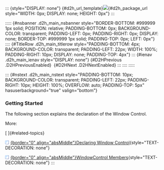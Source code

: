 ::: {style="DISPLAY: none"}
[](ms-xhelp:///?Id=d2h_url_template){#d2h_url_template}![](!package_url!){#d2h_package_url style="WIDTH: 0px; DISPLAY: none; HEIGHT: 0px"}
:::

::::: {#nsbanner .d2h_main_nsbanner style="BORDER-BOTTOM: #999999 1px solid; POSITION: relative; PADDING-BOTTOM: 0px; BACKGROUND-COLOR: transparent; PADDING-LEFT: 0px; PADDING-RIGHT: 0px; DISPLAY: none; BORDER-TOP: #999999 1px solid; PADDING-TOP: 0px; LEFT: 0px"}
:::: {#TitleRow .d2h_main_titlerow style="PADDING-BOTTOM: 4px; BACKGROUND-COLOR: transparent; PADDING-LEFT: 22px; WIDTH: 100%; PADDING-RIGHT: 10px; DISPLAY: none; PADDING-TOP: 4px"}
::: {#ienav .d2h_main_ienav style="DISPLAY: none"}
[](ms-xhelp:///?Id=17a0ea65-6e54-4a75-84f1-bd8d14182bd9){#D2HPrevious .D2HPreviousEnabled}  [](ms-xhelp:///?Id=ae6de66c-4431-4b7c-8297-071293110651){#D2HNext .D2HNextEnabled}
:::
::::
:::::

::: {#nstext .d2h_main_nstext style="PADDING-BOTTOM: 10px; BACKGROUND-COLOR: transparent; PADDING-LEFT: 22px; PADDING-RIGHT: 10px; HEIGHT: 100%; OVERFLOW: auto; PADDING-TOP: 5px" hasuserbackground="true" valign="bottom"}
### Getting Started

The following section explains the declaration of the Window Control.

More:

[ ]{#related-topics}

[![](../button.gif){border="0" align="absMiddle"}Declaring Window Control](ms-xhelp:///?Id=55a38213-3165-4722-81a5-29d8480705a1){style="TEXT-DECORATION: none"}

[![](../button.gif){border="0" align="absMiddle"}WindowControl Members](ms-xhelp:///?Id=6f25fa70-4ea3-495e-b426-526ff62c55fb){style="TEXT-DECORATION: none"}
:::
